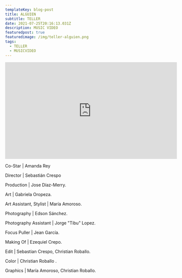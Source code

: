 ```yaml
---
templateKey: blog-post
title: ALGUIEN
subtitle: TELLER
date: 2021-07-25T20:16:13.031Z
description: MUSIC VIDEO
featuredpost: true
featuredimage: /img/teller-alguien.png
tags:
  - TELLER
  - MUSICVIDEO
---
```

<iframe width="560" height="315" src="https://www.youtube.com/embed/FCMHpPf9np0" title="YouTube video player" frameborder="0" allow="accelerometer; autoplay; clipboard-write; encrypted-media; gyroscope; picture-in-picture" allowfullscreen></iframe>

<!--StartFragment-->

Co-Star | Amanda Rey 

Director | Sebastián Crespo

Production | Jose Díaz-Merry. 

Art | Gabriela Oropeza. 

Art Assistant, Stylist | María Amoroso. 

Photography | Edson Sánchez. 

Photography Assistant | Jorge "Tibu" Lopez. 

Focus Puller | Jean García. 

Making Of | Ezequiel Crepo. 

Edit | Sebastian Crespo, Christian Roballo. 

Color | Christian Roballo . 

Graphics | María Amoroso, Christian Roballo.

<!--EndFragment-->